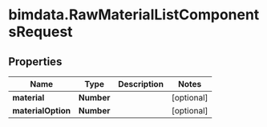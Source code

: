 # bimdata.RawMaterialListComponentsRequest

## Properties

Name | Type | Description | Notes
------------ | ------------- | ------------- | -------------
**material** | **Number** |  | [optional] 
**materialOption** | **Number** |  | [optional] 


